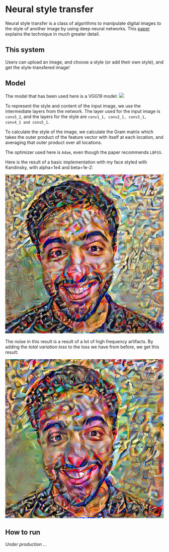 # Neural style transfer

Neural style transfer is a class of algorithms to manipulate digital images to the style of another image by using deep neural networks. This [paper](https://arxiv.org/abs/1508.06576) explains the technique in much greater detail.

## This system

Users can upload an image, and choose a style (or add their own style), and get the style-transfered image!

## Model
The model that has been used here is a VGG19 model:
![](https://www.researchgate.net/profile/Clifford_Yang/publication/325137356/figure/fig2/AS:670371271413777@1536840374533/llustration-of-the-network-architecture-of-VGG-19-model-conv-means-convolution-FC-means.jpg)

To represent the style and content of the input image, we use the intermediate layers from the network. The layer used for the input image is `conv5_2`, and the layers for the style are `conv1_1, conv2_1, conv3_1, conv4_1 and conv5_1`. 

To calculate the style of the image, we calculate the Gram matrix which takes the outer product of the feature vector with itself at each location, and averaging that outer product over all locations.

The optimizer used here is `Adam`, even though the paper recommends `LBFGS`.

Here is the result of a basic implementation with my face styled with Kandinsky, with alpha=1e4 and beta=1e-2:

![](pics/style_noise_dilawar.png)

The noise in this result is a result of a lot of high frequency artifacts. By adding the _total variation loss_ to the loss we have from before, we get this result:

![](pics/stylized-image.png)

## How to run
_Under production ..._

